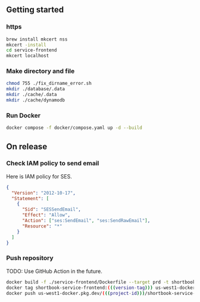 ## Getting started

### https

```bash
brew install mkcert nss
mkcert -install
cd service-frontend
mkcert localhost
```

### Make directory and file

```bash
chmod 755 ./fix_dirname_error.sh
mkdir ./database/.data
mkdir ./cache/.data
mkdir ./cache/dynamodb
```

### Run Docker

```bash
docker compose -f docker/compose.yaml up -d --build
```

## On release

### Check IAM policy to send email

Here is IAM policy for SES.

```json
{
  "Version": "2012-10-17",
  "Statement": [
    {
      "Sid": "SESSendEmail",
      "Effect": "Allow",
      "Action": ["ses:SendEmail", "ses:SendRawEmail"],
      "Resource": "*"
    }
  ]
}
```

### Push repository

TODO: Use GitHub Action in the future.

```bash
docker build -f ./service-frontend/Dockerfile --target prd -t shortbook-service-frontend:(((version-tag))) . --progress=plain
docker tag shortbook-service-frontend:(((version-tag))) us-west1-docker.pkg.dev/(((project-id)))/shortbook-service-frontend/shortbook-service-frontend:(((version-tag)))
docker push us-west1-docker.pkg.dev/(((project-id)))/shortbook-service-frontend/shortbook-service-frontend:(((version-tag)))
```
